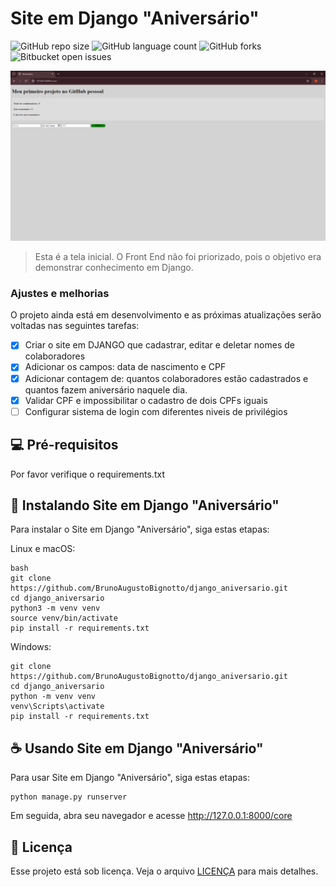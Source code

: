 # Site em Django "Aniversário"

![GitHub repo size](https://img.shields.io/github/repo-size/BrunoAugustoBignotto/django_aniversario?style=for-the-badge)
![GitHub language count](https://img.shields.io/github/languages/count/BrunoAugustoBignotto/django_aniversario?style=for-the-badge)
![GitHub forks](https://img.shields.io/github/forks/BrunoAugustoBignotto/django_aniversario?style=for-the-badge)
![Bitbucket open issues ](https://img.shields.io/bitbucket/issues/BrunoAugustoBignotto/django_aniversario?style=for-the-badge)


<img src="IMAGEM_1.PNG" alt="Exemplo imagem">

> Esta é a tela inicial. O Front End não foi priorizado, pois o objetivo era demonstrar conhecimento em Django.

### Ajustes e melhorias

O projeto ainda está em desenvolvimento e as próximas atualizações serão voltadas nas seguintes tarefas:

- [x] Criar o site em DJANGO que cadastrar, editar e deletar nomes de colaboradores
- [x] Adicionar os campos: data de nascimento e CPF
- [x] Adicionar contagem de: quantos colaboradores estão cadastrados e quantos fazem aniversário naquele dia.
- [x] Validar CPF e impossibilitar o cadastro de dois CPFs iguais
- [ ] Configurar sistema de login com diferentes niveis de privilégios

## 💻 Pré-requisitos

Por favor verifique o requirements.txt


## 🚀 Instalando Site em Django "Aniversário"

Para instalar o Site em Django "Aniversário", siga estas etapas:

Linux e macOS:

```
bash
git clone https://github.com/BrunoAugustoBignotto/django_aniversario.git
cd django_aniversario
python3 -m venv venv
source venv/bin/activate
pip install -r requirements.txt
```

Windows:

```
git clone https://github.com/BrunoAugustoBignotto/django_aniversario.git
cd django_aniversario
python -m venv venv
venv\Scripts\activate
pip install -r requirements.txt
```

## ☕ Usando Site em Django "Aniversário"

Para usar Site em Django "Aniversário", siga estas etapas:

```
python manage.py runserver
```

Em seguida, abra seu navegador e acesse http://127.0.0.1:8000/core


## 📝 Licença

Esse projeto está sob licença. Veja o arquivo [LICENÇA](LICENSE.md) para mais detalhes.
